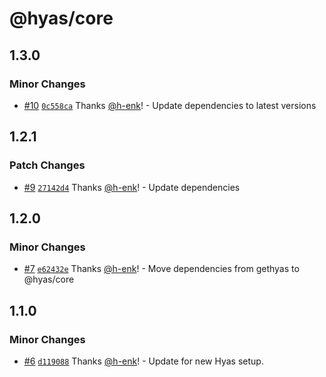 # @hyas/core

## 1.3.0

### Minor Changes

- [#10](https://github.com/gethyas/core/pull/10) [`0c558ca`](https://github.com/gethyas/core/commit/0c558ca881697b6877e6b710debbc40e2b5991df) Thanks [@h-enk](https://github.com/h-enk)! - Update dependencies to latest versions

## 1.2.1

### Patch Changes

- [#9](https://github.com/gethyas/core/pull/9) [`27142d4`](https://github.com/gethyas/core/commit/27142d4be01522e4ff01f5a354839a003a4d30b3) Thanks [@h-enk](https://github.com/h-enk)! - Update dependencies

## 1.2.0

### Minor Changes

- [#7](https://github.com/gethyas/core/pull/7) [`e62432e`](https://github.com/gethyas/core/commit/e62432e1cb97d40c2c12289aadb660f98303799f) Thanks [@h-enk](https://github.com/h-enk)! - Move dependencies from gethyas to @hyas/core

## 1.1.0

### Minor Changes

- [#6](https://github.com/gethyas/core/pull/6) [`d119088`](https://github.com/gethyas/core/commit/d11908894bacd9f924caf9dcc5020e29fe535c43) Thanks [@h-enk](https://github.com/h-enk)! - Update for new Hyas setup.
